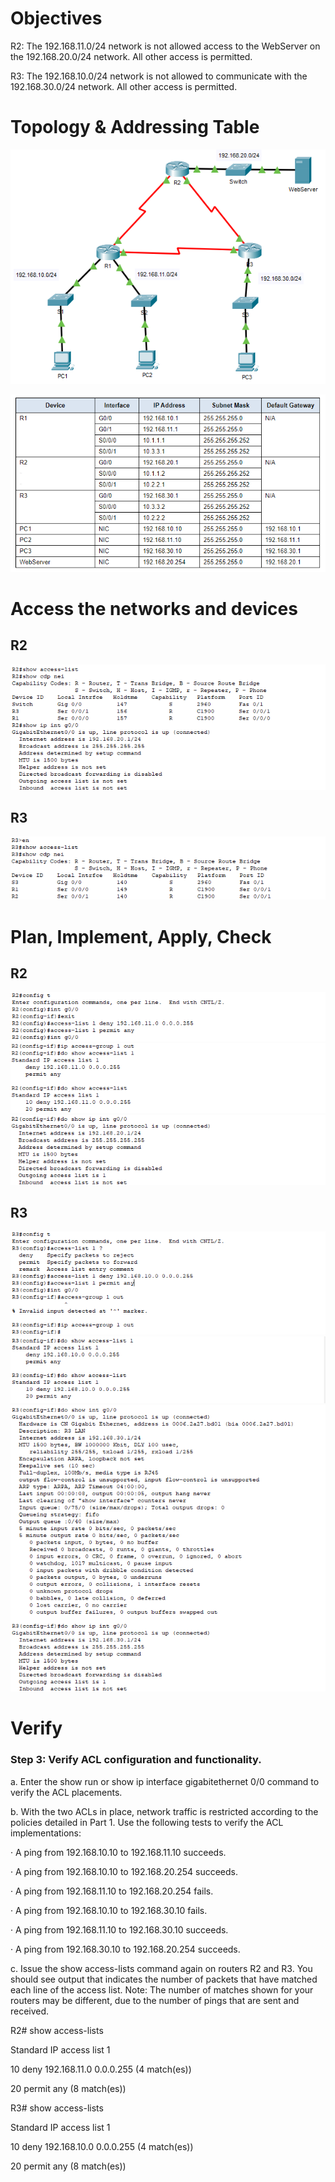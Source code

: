 # Objectives
R2: The 192.168.11.0/24 network is not allowed access to the WebServer on the 192.168.20.0/24 network. All other access is permitted.

R3: The 192.168.10.0/24 network is not allowed to communicate with the 192.168.30.0/24 network. All other access is permitted.



# Topology & Addressing Table
![ACL_PT](/Images/PT_5.1.8_2.png)

![ACL_PT](/Images/PT_5.1.8_1.png)

# Access the networks and devices
## R2
![ACL_PT](/Images/PT_5.1.8_3.png)
## R3
![ACL_PT](/Images/PT_5.1.8_7.png)

# Plan, Implement, Apply, Check
## R2
![ACL_PT](/Images/PT_5.1.8_4.png)
![ACL_PT](/Images/PT_5.1.8_5.png)
![ACL_PT](/Images/PT_5.1.8_6.png)

## R3
![ACL_PT](/Images/PT_5.1.8_8.png)
![ACL_PT](/Images/PT_5.1.8_9.png)
![ACL_PT](/Images/PT_5.1.8_10.png)

# Verify












### Step 3: Verify ACL configuration and functionality.
a.     Enter the show run or show ip interface gigabitethernet 0/0 command to verify the ACL placements.

b.     With the two ACLs in place, network traffic is restricted according to the policies detailed in Part 1. Use the following tests to verify the ACL implementations:

·         A ping from 192.168.10.10 to 192.168.11.10 succeeds.

·         A ping from 192.168.10.10 to 192.168.20.254 succeeds.

·         A ping from 192.168.11.10 to 192.168.20.254 fails.

·         A ping from 192.168.10.10 to 192.168.30.10 fails.

·         A ping from 192.168.11.10 to 192.168.30.10 succeeds.

·         A ping from 192.168.30.10 to 192.168.20.254 succeeds.

c.     Issue the show access-lists command again on routers R2 and R3. You should see output that indicates the number of packets that have matched each line of the access list. Note: The number of matches shown for your routers may be different, due to the number of pings that are sent and received.

R2# show access-lists

Standard IP access list 1

10 deny 192.168.11.0 0.0.0.255 (4 match(es))

20 permit any (8 match(es))

 

R3# show access-lists

Standard IP access list 1

10 deny 192.168.10.0 0.0.0.255 (4 match(es))

20 permit any (8 match(es))
